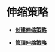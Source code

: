 # 伸缩策略<a name="ZH-CN_TOPIC_0151270382"></a>

-   **[创建伸缩策略](创建伸缩策略.md)**  

-   **[管理伸缩策略](管理伸缩策略.md)**  


